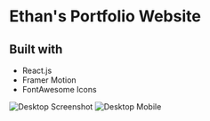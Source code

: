 # Ethan's Portfolio Website

## Built with

- React.js
- Framer Motion
- FontAwesome Icons

![Desktop Screenshot](https://ethn1ee.github.io/Portfolio-v2/screenshot-desktop.png)
![Desktop Mobile](https://ethn1ee.github.io/Portfolio-v2/screenshot-mobile.png)

